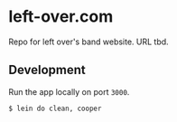 # left-over.com

Repo for left over's band website. URL tbd.

## Development

Run the app locally on port `3000`.

```bash
$ lein do clean, cooper
```
